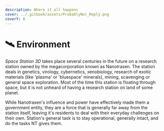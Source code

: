 ```yaml
---
description: Where it all happens
cover: ../.gitbook/assets/ProbablyNot_Reply.png
coverY: 0
---
```


# 🛰 Environment

_Space Station 3D_ takes place several centuries in the future on a research station owned by the megacorporation known as Nanotrasen. The station deals in genetics, virology, cybernetics, xenobiology, research of exotic materials (like 'plasma' or 'bluespace' minerals), mining, scavenging or general space exploration. Most of the time this station is floating through space, but it is not unheard of having a research station on land of some planet.

While Nanotrasen's influence and power have effectively made them a government entity, they are a force that is generally far away from the station itself, leaving it's residents to deal with their everyday challenges on their own. Station's general task is to stay operational, generally intact, and do the tasks NT gives them.
